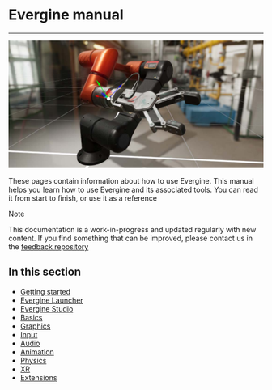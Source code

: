 # Evergine manual

---

![Manual](images/manual.jpg)

These pages contain information about how to use Evergine. This manual helps you learn how to use Evergine and its associated tools.
You can read it from start to finish, or use it as a reference

> [!Note]
> This documentation is a work-in-progress and updated regularly with new content. If you find something that can be improved, please contact us in the [feedback repository](https://github.com/evergineteam/Feedback)

## In this section

- [Getting started](get_started/index.md)
- [Evergine Launcher](evergine_launcher/index.md)
- [Evergine Studio](evergine_studio/index.md)
- [Basics](basics/index.md)
- [Graphics](graphics/index.md)
- [Input](input/index.md)
- [Audio](audio/index.md)
- [Animation](animation/index.md)
- [Physics](physics/index.md)
- [XR](xr/index.md)
- [Extensions](extensions/index.md)
